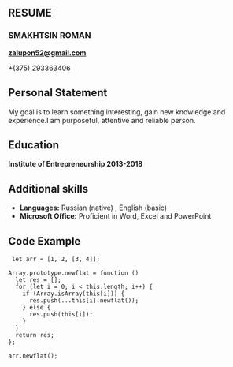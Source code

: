 ## RESUME

### SMAKHTSIN ROMAN

**zalupon52@gmail.com**

+(375) 293363406

## Personal Statement
My goal is to learn something interesting, gain new knowledge and experience.I am purposeful, attentive and reliable person.

## Education
**Institute of Entrepreneurship 2013-2018**

## Additional skills
- **Languages:** Russian (native) ,  English (basic)
- **Microsoft Office:** Proficient in Word, Excel and PowerPoint
## Code Example
```
 let arr = [1, 2, [3, 4]];

Array.prototype.newflat = function () 
  let res = [];
  for (let i = 0; i < this.length; i++) {
    if (Array.isArray(this[i])) {
      res.push(...this[i].newflat());
    } else {
      res.push(this[i]);
    }
  }
  return res;
};

arr.newflat();
```